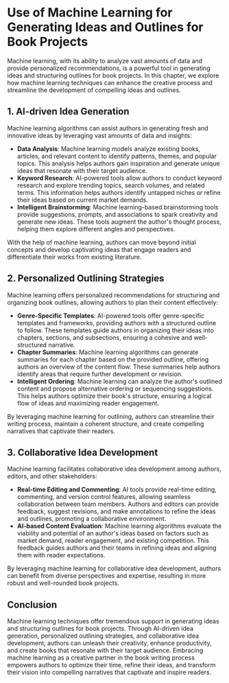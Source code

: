 Use of Machine Learning for Generating Ideas and Outlines for Book Projects
======================================================================================

Machine learning, with its ability to analyze vast amounts of data and provide personalized recommendations, is a powerful tool in generating ideas and structuring outlines for book projects. In this chapter, we explore how machine learning techniques can enhance the creative process and streamline the development of compelling ideas and outlines.

**1. AI-driven Idea Generation**
--------------------------------

Machine learning algorithms can assist authors in generating fresh and innovative ideas by leveraging vast amounts of data and insights:

* **Data Analysis**: Machine learning models analyze existing books, articles, and relevant content to identify patterns, themes, and popular topics. This analysis helps authors gain inspiration and generate unique ideas that resonate with their target audience.
* **Keyword Research**: AI-powered tools allow authors to conduct keyword research and explore trending topics, search volumes, and related terms. This information helps authors identify untapped niches or refine their ideas based on current market demands.
* **Intelligent Brainstorming**: Machine learning-based brainstorming tools provide suggestions, prompts, and associations to spark creativity and generate new ideas. These tools augment the author's thought process, helping them explore different angles and perspectives.

With the help of machine learning, authors can move beyond initial concepts and develop captivating ideas that engage readers and differentiate their works from existing literature.

**2. Personalized Outlining Strategies**
----------------------------------------

Machine learning offers personalized recommendations for structuring and organizing book outlines, allowing authors to plan their content effectively:

* **Genre-Specific Templates**: AI-powered tools offer genre-specific templates and frameworks, providing authors with a structured outline to follow. These templates guide authors in organizing their ideas into chapters, sections, and subsections, ensuring a cohesive and well-structured narrative.
* **Chapter Summaries**: Machine learning algorithms can generate summaries for each chapter based on the provided outline, offering authors an overview of the content flow. These summaries help authors identify areas that require further development or revision.
* **Intelligent Ordering**: Machine learning can analyze the author's outlined content and propose alternative ordering or sequencing suggestions. This helps authors optimize their book's structure, ensuring a logical flow of ideas and maximizing reader engagement.

By leveraging machine learning for outlining, authors can streamline their writing process, maintain a coherent structure, and create compelling narratives that captivate their readers.

**3. Collaborative Idea Development**
-------------------------------------

Machine learning facilitates collaborative idea development among authors, editors, and other stakeholders:

* **Real-time Editing and Commenting**: AI tools provide real-time editing, commenting, and version control features, allowing seamless collaboration between team members. Authors and editors can provide feedback, suggest revisions, and make annotations to refine the ideas and outlines, promoting a collaborative environment.
* **AI-based Content Evaluation**: Machine learning algorithms evaluate the viability and potential of an author's ideas based on factors such as market demand, reader engagement, and existing competition. This feedback guides authors and their teams in refining ideas and aligning them with reader expectations.

By leveraging machine learning for collaborative idea development, authors can benefit from diverse perspectives and expertise, resulting in more robust and well-rounded book projects.

**Conclusion**
--------------

Machine learning techniques offer tremendous support in generating ideas and structuring outlines for book projects. Through AI-driven idea generation, personalized outlining strategies, and collaborative idea development, authors can unleash their creativity, enhance productivity, and create books that resonate with their target audience. Embracing machine learning as a creative partner in the book writing process empowers authors to optimize their time, refine their ideas, and transform their vision into compelling narratives that captivate and inspire readers.
